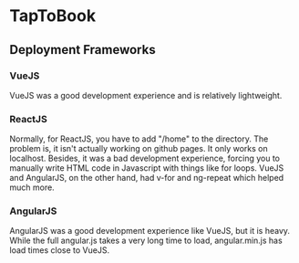 # TapToBook
## Deployment Frameworks

### VueJS
VueJS was a good development experience and is relatively lightweight.
### ReactJS
Normally, for ReactJS, you have to add "/home" to the directory. The problem is, it isn't actually working on github pages. It only works on localhost. Besides, it was a bad development experience, forcing you to manually write HTML code in Javascript with things like for loops. VueJS and AngularJS, on the other hand, had v-for and ng-repeat which helped much more.
### AngularJS
AngularJS was a good development experience like VueJS, but it is heavy. While the full angular.js takes a very long time to load, angular.min.js has load times close to VueJS.
